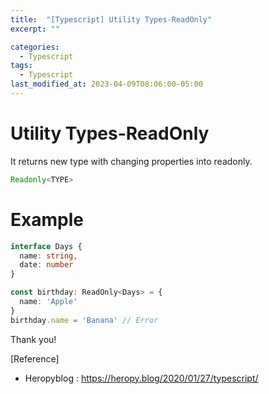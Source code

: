 ```yaml
---
title:  "[Typescript] Utility Types-ReadOnly"
excerpt: ""

categories:
  - Typescript
tags:
  - Typescript
last_modified_at: 2023-04-09T08:06:00-05:00
---
```


# Utility Types-ReadOnly

It returns new type with changing properties into readonly.

```typescript
Readonly<TYPE>
```

# Example

```typescript
interface Days {
  name: string,
  date: number
}

const birthday: ReadOnly<Days> = {
  name: 'Apple'
}
birthday.name = 'Banana' // Error

```

Thank you!

[Reference]
* Heropyblog : <https://heropy.blog/2020/01/27/typescript/>